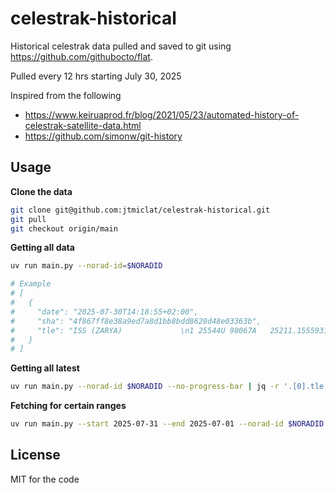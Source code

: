# celestrak-historical

Historical celestrak data pulled and saved to git using https://github.com/githubocto/flat.

Pulled every 12 hrs starting July 30, 2025

Inspired from the following

- https://www.keiruaprod.fr/blog/2021/05/23/automated-history-of-celestrak-satellite-data.html
- https://github.com/simonw/git-history

## Usage

**Clone the data**

```bash
git clone git@github.com:jtmiclat/celestrak-historical.git
git pull
git checkout origin/main
```

**Getting all data**

```bash
uv run main.py --norad-id=$NORADID

# Example
# [
#   {
#     "date": "2025-07-30T14:18:55+02:00",
#     "sha": "4f867ff8e38a9ed7a8d1bb8bdd8620d48e03363b",
#     "tle": "ISS (ZARYA)             \n1 25544U 98067A   25211.15559314  .00012687  00000+0  22820-3 0  9994\n2 25544  51.6363  94.0992 0002130 129.4737   6.6755 15.50214428521827"
#   }
# ]
```

**Getting all latest**

```bash
uv run main.py --norad-id $NORADID --no-progress-bar | jq -r '.[0].tle'
```

**Fetching for certain ranges**

```bash
uv run main.py --start 2025-07-31 --end 2025-07-01 --norad-id $NORADID --no-progress-bar | jq -r '.[0].tle'
```

## License

MIT for the code
